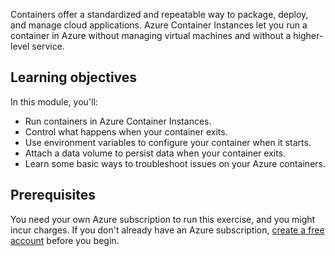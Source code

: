 Containers offer a standardized and repeatable way to package, deploy, and manage cloud applications. Azure Container Instances let you run a container in Azure without managing virtual machines and without a higher-level service.

## Learning objectives

In this module, you'll:

- Run containers in Azure Container Instances.
- Control what happens when your container exits.
- Use environment variables to configure your container when it starts.
- Attach a data volume to persist data when your container exits.
- Learn some basic ways to troubleshoot issues on your Azure containers.

## Prerequisites

You need your own Azure subscription to run this exercise, and you might incur charges. If you don't already have an Azure subscription, [create a free account](https://azure.microsoft.com/pricing/purchase-options/azure-account?cid=msft_learn) before you begin.
